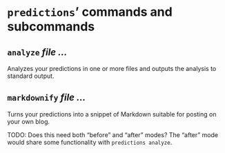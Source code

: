 # `predictions`’ commands and subcommands

<!-- markdownlint-disable MD033 -->

## `analyze` <var>file</var> <var>...</var>

Analyzes your predictions in one or more files and outputs the analysis to standard output.

## `markdownify` <var>file</var> <var>...</var>

Turns your predictions into a snippet of Markdown suitable for posting on your own blog.

TODO: Does this need both “before” and “after” modes? The “after” mode would share some functionality with `predictions analyze`.
